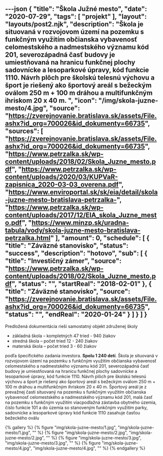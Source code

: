 ---json
{
   "title": "Škola Južné mesto",
   "date": "2020-07-29",
   "tags": [
      "projekt"
   ],
   "layout": "layouts/post2.njk",
   "description": "Škola je situovaná v rozvojovom území na pozemku s funkčným využitím občianska vybavenosť celomestského a nadmestského významu kód 201, severozápadná časť budovy je umiestňovaná na hranicu funkčnej plochy sadovnícke a lesoparkové úpravy, kód funkcie 1110. Návrh plôch pre školskú telesnú výchovu a šport je riešený ako športový areál s bežeckým oválom 250 m + 100 m dráhou a multifunkčným ihriskom 20 x 40 m. ",
   "icon": "/img/skola-juzne-mesto/4.jpg",
   "source": "https://zverejnovanie.bratislava.sk/assets/File.ashx?id_org=700026&id_dokumenty=66735",
   "sources": [
      "https://zverejnovanie.bratislava.sk/assets/File.ashx?id_org=700026&id_dokumenty=66735",
      "https://www.petrzalka.sk/wp-content/uploads/2018/02/Skola_Juzne_mesto.pdf",
      "https://www.petrzalka.sk/wp-content/uploads/2020/03/KUPVaR-zapisnica_2020-03-03_overena.pdf",
      "https://www.enviroportal.sk/sk/eia/detail/skola-juzne-mesto-bratislava-petrzalka-",
      "https://www.petrzalka.sk/wp-content/uploads/2017/12/EIA_skola_Juzne_mesto.pdf",
      "https://www.minzp.sk/uradna-tabula/vody/skola-juzne-mesto-bratislava-petrzalka.html"
   ],
   "amount": 0,
   "schedule": [
      {
         "title": "Záväzné stanovisko",
         "status": "success",
         "description": "hotovo",
         "sub": [
            {
               "title": "Investičný zámer",
               "source": "https://www.petrzalka.sk/wp-content/uploads/2018/02/Skola_Juzne_mesto.pdf",
               "status": "",
               "startReal": "2018-02-01"
            },
            {
               "title": "Záväzné stanovisko",
               "source": "https://zverejnovanie.bratislava.sk/assets/File.ashx?id_org=700026&id_dokumenty=66735",
               "status": "",
               "endReal": "2020-01-24"
            }
         ]
      }
   ]
}
---

Predložená dokumentácia rieši samostatný objekt združenej školy 

* základná škola – kompletných 47 tried - 940 žiakov
* stredná škola – počet tried 12 - 240 žiakov
* materská škola – počet tried 3 - 60 žiakov

podľa špecifického zadania investora. **Spolu 1 240 detí**. Škola je situovaná v rozvojovom
území na pozemku s funkčným využitím občianska vybavenosť celomestského a nadmestského
významu kód 201, severozápadná časť budovy je umiestňovaná na hranicu funkčnej plochy
sadovnícke a lesoparkové úpravy, kód funkcie 1110. Návrh plôch pre školskú telesnú výchovu
a šport je riešený ako športový areál s bežeckým oválom 250 m + 100 m dráhou a multifunkčným
ihriskom 20 x 40 m. Športový areál je z prevažnej časti situovaný na pozemku s funkčným využitím
občianska vybavenosť celomestského a nadmestského významu kód 201, malá časť na pozemku
s funkčným využitím viacpodlažná zástavba obytného územia, číslo funkcie 101 a do územia so
stanoveným funkčným využitím parky, sadovnícke a lesoparkové úpravy kód funkcie 1110
zasahuje časťou bežeckého oválu

{% gallery %}
{% figure "img/skola-juzne-mesto/1.jpg", "img/skola-juzne-mesto/1.jpg", "" %}
{% figure "img/skola-juzne-mesto/2.jpg", "img/skola-juzne-mesto/2.jpg", "" %}
{% figure "img/skola-juzne-mesto/3.jpg", "img/skola-juzne-mesto/3.jpg", "" %}
{% figure "img/skola-juzne-mesto/4.jpg", "img/skola-juzne-mesto/4.jpg", "" %}
{% endgallery %}
